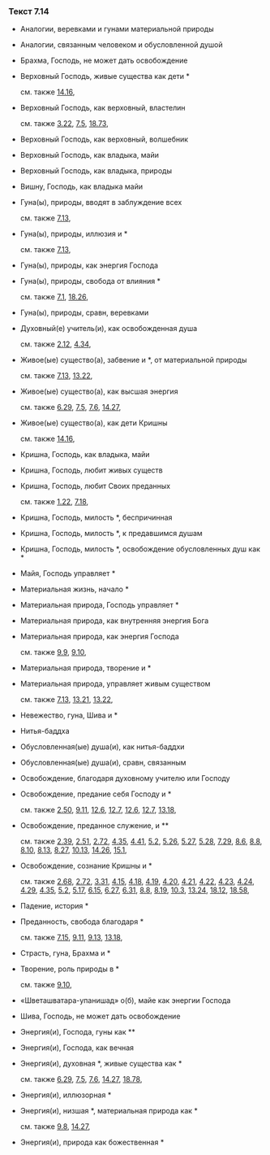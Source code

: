 ### Текст 7.14
	
- Аналогии, веревками и гунами материальной природы

	
- Аналогии, связанным человеком и обусловленной душой

	
- Брахма, Господь, не может дать освобождение

	
- Верховный Господь, живые существа как дети *

	см. также  [14.16](../14/1416.md), 
	
- Верховный Господь, как верховный, властелин

	см. также  [3.22](../03/0322.md),  [7.5](../07/0705.md),  [18.73](../18/1873.md), 
	
- Верховный Господь, как верховный, волшебник

	
- Верховный Господь, как владыка, майи

	
- Верховный Господь, как владыка, природы

	
- Вишну, Господь, как владыка майи

	
- Гуна(ы), природы, вводят в заблуждение всех

	см. также  [7.13](../07/0713.md), 
	
- Гуна(ы), природы, иллюзия и *

	см. также  [7.13](../07/0713.md), 
	
- Гуна(ы), природы, как энергия Господа

	
- Гуна(ы), природы, свобода от влияния *

	см. также  [7.1](../07/0701.md),  [18.26](../18/1826.md), 
	
- Гуна(ы), природы, сравн, веревками

	
- Духовный(е) учитель(и), как освобожденная душа

	см. также  [2.12](../02/0212.md),  [4.34](../04/0434.md), 
	
- Живое(ые) существо(а), забвение и *, от материальной природы

	см. также  [7.13](../07/0713.md),  [13.22](../13/1322.md), 
	
- Живое(ые) существо(а), как высшая энергия

	см. также  [6.29](../06/0629.md),  [7.5](../07/0705.md),  [7.6](../07/0706.md),  [14.27](../14/1427.md), 
	
- Живое(ые) существо(а), как дети Кришны

	см. также  [14.16](../14/1416.md), 
	
- Кришна, Господь, как владыка, майи

	
- Кришна, Господь, любит живых существ

	
- Кришна, Господь, любит Своих преданных

	см. также  [1.22](../01/0122.md),  [7.18](../07/0718.md), 
	
- Кришна, Господь, милость *, беспричинная

	
- Кришна, Господь, милость *, к предавшимся душам

	
- Кришна, Господь, милость *, освобождение обусловленных душ как *

	
- Майя, Господь управляет *

	
- Материальная жизнь, начало *

	
- Материальная природа, Господь управляет *

	
- Материальная природа, как внутренняя энергия Бога

	
- Материальная природа, как энергия Господа

	см. также  [9.9](../09/0909.md),  [9.10](../09/0910.md), 
	
- Материальная природа, творение и *

	
- Материальная природа, управляет живым существом

	см. также  [7.13](../07/0713.md),  [13.21](../13/1321.md),  [13.22](../13/1322.md), 
	
- Невежество, гуна, Шива и *

	
- Нитья-баддха

	
- Обусловленная(ые) душа(и), как нитья-баддхи

	
- Обусловленная(ые) душа(и), сравн, связанным

	
- Освобождение, благодаря духовному учителю или Господу

	
- Освобождение, предание себя Господу и *

	см. также  [2.50](../02/0250.md),  [9.11](../09/0911.md),  [12.6](../12/1206.md),  [12.7](../12/1207.md),  [12.6](../12/1206.md),  [12.7](../12/1207.md),  [13.18](../13/1318.md), 
	
- Освобождение, преданное служение, и **

	см. также  [2.39](../02/0239.md),  [2.51](../02/0251.md),  [2.72](../02/0272.md),  [4.35](../04/0435.md),  [4.41](../04/0441.md),  [5.2](../05/0502.md),  [5.26](../05/0526.md),  [5.27](../05/0527.md),  [5.28](../05/0528.md),  [7.29](../07/0729.md),  [8.6](../08/0806.md),  [8.8](../08/0808.md),  [8.10](../08/0810.md),  [8.13](../08/0813.md),  [8.27](../08/0827.md),  [10.13](../10/1013.md),  [14.26](../14/1426.md),  [15.1](../15/1501.md), 
	
- Освобождение, сознание Кришны и *

	см. также  [2.68](../02/0268.md),  [2.72](../02/0272.md),  [3.31](../03/0331.md),  [4.15](../04/0415.md),  [4.18](../04/0418.md),  [4.19](../04/0419.md),  [4.20](../04/0420.md),  [4.21](../04/0421.md),  [4.22](../04/0422.md),  [4.23](../04/0423.md),  [4.24](../04/0424.md),  [4.29](../04/0429.md),  [4.35](../04/0435.md),  [5.2](../05/0502.md),  [5.17](../05/0517.md),  [6.15](../06/0615.md),  [6.27](../06/0627.md),  [6.31](../06/0631.md),  [8.8](../08/0808.md),  [8.19](../08/0819.md),  [10.3](../10/1003.md),  [13.24](../13/1324.md),  [18.12](../18/1812.md),  [18.58](../18/1858.md), 
	
- Падение, история *

	
- Преданность, свобода благодаря *

	см. также  [7.15](../07/0715.md),  [9.11](../09/0911.md),  [9.13](../09/0913.md),  [13.18](../13/1318.md), 
	
- Страсть, гуна, Брахма и *

	
- Творение, роль природы в *

	см. также  [9.10](../09/0910.md), 
	
- «Шветашватара-упанишад» о(б), майе как энергии Господа

	
- Шива, Господь, не может дать освобождение

	
- Энергия(и), Господа, гуны как **

	
- Энергия(и), Господа, как вечная

	
- Энергия(и), духовная *, живые существа как *

	см. также  [6.29](../06/0629.md),  [7.5](../07/0705.md),  [7.6](../07/0706.md),  [14.27](../14/1427.md),  [18.78](../18/1878.md), 
	
- Энергия(и), иллюзорная *

	
- Энергия(и), низшая *, материальная природа как *

	см. также  [9.8](../09/0908.md),  [14.27](../14/1427.md), 
	
- Энергия(и), природа как божественная *

